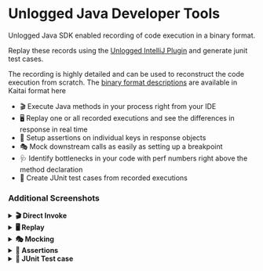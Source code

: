 # Unlogged Java Developer Tools

Unlogged Java SDK enabled recording of code execution in a binary format. 

Replay these records using the [Unlogged IntelliJ Plugin](https://plugins.jetbrains.com/plugin/18529-unlogged) and generate junit test cases.

The recording is highly detailed and can be used to reconstruct the code execution from scratch.
The [binary format descriptions](https://github.com/unloggedio/common/tree/master/src/main/kaitai) are available in Kaitai format here

- 🎬 Execute Java methods in your process right from your IDE
- 🖥️ Replay one or all recorded executions and see the differences in response in real time
- 🎯 Setup assertions on individual keys in response objects 
- 🎭 Mock downstream calls as easily as setting up a breakpoint
- 🩺 Identify bottlenecks in your code with perf numbers right above the method declaration
- 🦠 Create JUnit test cases from recorded executions

### Additional Screenshots

<details>
  <summary><b>🎬 Direct Invoke</b></summary>
  <img alt="Direct Invoke Java methods" src="https://raw.githubusercontent.com/unloggedio/unlogged-sdk/main//static/direct-invoke.png">
</details>
<details>
  <summary><b>🖥️ Replay</b></summary>
  <img alt="Replay history of code execution" src="https://raw.githubusercontent.com/unloggedio/unlogged-sdk/main//static/replay.png">
</details>
<details>
  <summary><b>🎭 Mocking</b></summary>
  <img alt="Mock downstream calls" src="https://raw.githubusercontent.com/unloggedio/unlogged-sdk/main//static/mocking.png">
</details>
<details>
  <summary><b>🎯 Assertions</b></summary>
  <img alt="Assertions in regression tests" src="https://raw.githubusercontent.com/unloggedio/unlogged-sdk/main//static/assertions.png">
</details>
<details>
  <summary><b>🦠 JUnit Test case</b></summary>
  <img alt="Generate junit test cases" src="https://raw.githubusercontent.com/unloggedio/unlogged-sdk/main//static/junit-test-case.png">
</details>
